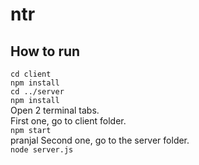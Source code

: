 # ntr

## How to run
``cd client``  
``npm install``  
``cd ../server``  
``npm install``  
Open 2 terminal tabs.  
First one, go to client folder.  
``npm start``  
pranjal
Second one, go to the server folder.  
``node server.js``
